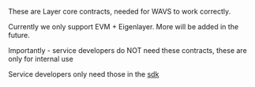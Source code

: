 These are Layer core contracts, needed for WAVS to work correctly.

Currently we only support EVM + Eigenlayer. More will be added in the future.

Importantly - service developers do NOT need these contracts, these are only for internal use

Service developers only need those in the [sdk](../sdk/)